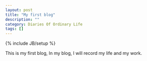 ```yaml
---
layout: post
title: "My first blog"
description: ""
category: Diaries Of Ordinary Life 
tags: []
---
```

{% include JB/setup %}


This is my first blog, In my blog, I will record my life and my work.
